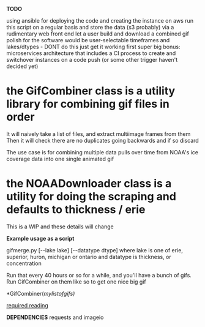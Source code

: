 **TODO**

using ansible for deploying the code and creating the instance on aws
run this script on a regular basis and store the data (s3 probably)
via a rudimentary web front end let a user build and download a combined gif
polish for the software would be user-selectable timeframes and lakes/dtypes - DONT do this just get it working first
super big bonus: microservices architecture that includes a CI process to create and switchover instances on a code push (or some other trigger haven't decided yet)

# the GifCombiner class is a utility library for combining gif files in order

It will naively take a list of files, and extract multiimage frames from them
Then it will check there are no duplicates going backwards and if so discard

The use case is for combining multiple data pulls over time from NOAA's ice coverage data into one single animated gif

# the NOAADownloader class is a utility for doing the scraping and defaults to thickness / erie

This is a WIP and these details will change

**Example usage as a script**

gifmerge.py [--lake lake] [--datatype dtype]
where lake is one of erie, superior, huron, michigan or ontario
and datatype is thickness, or concentration

Run that every 40 hours or so for a while, and you'll have a bunch of gifs.
Run GifCombiner on them like so to get one nice big gif

*GifCombiner(*mylistofgifs)*


[required reading](https://en.wikisource.org/wiki/The_Rime_of_the_Ancyent_Marinere_(1798))

**DEPENDENCIES**
requests and imageio

